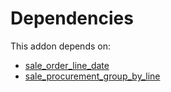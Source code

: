 # Dependencies

This addon depends on:

- [sale_order_line_date](../../odoo-bringout-oca-sale-workflow-sale_order_line_date)
- [sale_procurement_group_by_line](../../odoo-bringout-oca-sale-workflow-sale_procurement_group_by_line)

